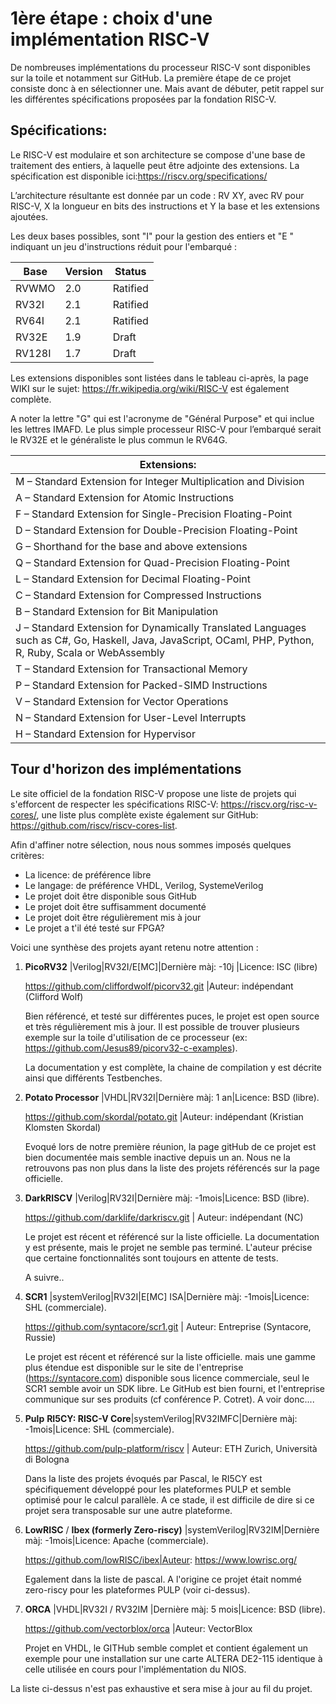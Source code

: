 # 1ère étape : choix d'une implémentation RISC-V

De nombreuses implémentations du processeur RISC-V sont disponibles sur la toile et notamment sur GitHub. La première étape de ce projet consiste donc à en sélectionner une. Mais avant de débuter, petit rappel sur les différentes spécifications proposées par la fondation RISC-V.

## Spécifications:

Le RISC-V est modulaire et son architecture se compose d'une base de traitement des entiers, à laquelle peut être adjointe des extensions. La spécification est disponible ici:https://riscv.org/specifications/

L’architecture résultante est donnée par un code : RV XY, avec RV pour RISC-V, X la longueur en bits des instructions et Y la base et les extensions ajoutées.

Les deux bases possibles, sont "I" pour la gestion des entiers et "E " indiquant un jeu d'instructions réduit pour l'embarqué :

| Base   | Version | Status   |
| ------ | ------- | -------- |
| RVWMO  | 2.0     | Ratified |
| RV32I  | 2.1     | Ratified |
| RV64I  | 2.1     | Ratified |
| RV32E  | 1.9     | Draft    |
| RV128I | 1.7     | Draft    |

Les extensions disponibles sont listées dans le tableau ci-après, la page WIKI sur le sujet: https://fr.wikipedia.org/wiki/RISC-V est également complète.

A noter la lettre "G" qui est l'acronyme de "Général Purpose" et qui inclue les lettres IMAFD. Le plus simple processeur RISC-V pour l’embarqué serait le RV32E et le généraliste le plus commun le RV64G.

| Extensions:                                                  |
| ------------------------------------------------------------ |
| M – Standard Extension for Integer Multiplication and Division |
| A – Standard Extension for Atomic Instructions               |
| F – Standard Extension for Single-Precision Floating-Point   |
| D – Standard Extension for Double-Precision Floating-Point   |
| G – Shorthand for the base and above extensions              |
| Q – Standard Extension for Quad-Precision Floating-Point     |
| L – Standard Extension for Decimal Floating-Point            |
| C – Standard Extension for Compressed Instructions           |
| B – Standard Extension for Bit Manipulation                  |
| J – Standard Extension for Dynamically Translated Languages such as C#, Go, Haskell, Java, JavaScript, OCaml, PHP, Python, R, Ruby, Scala or WebAssembly |
| T – Standard Extension for Transactional Memory              |
| P – Standard Extension for Packed-SIMD Instructions          |
| V – Standard Extension for Vector Operations                 |
| N – Standard Extension for User-Level Interrupts             |
| H – Standard Extension for Hypervisor                        |



## Tour d'horizon des implémentations

Le site officiel de la fondation RISC-V propose une liste de projets qui s'efforcent de respecter les spécifications RISC-V: https://riscv.org/risc-v-cores/, une liste plus complète existe également sur GitHub:  https://github.com/riscv/riscv-cores-list.

Afin d'affiner notre sélection, nous nous sommes imposés quelques critères:

- La licence: de préférence libre
- Le langage: de préférence VHDL, Verilog, SystemeVerilog
- Le projet doit être disponible sous GitHub
- Le projet doit être suffisamment documenté
- Le projet doit être régulièrement mis à jour
- Le projet a t'il été testé sur FPGA?



Voici une synthèse des projets ayant retenu notre attention :

1. **PicoRV32** |Verilog|RV32I/E[MC]|Dernière màj: -10j |Licence: ISC (libre)

   https://github.com/cliffordwolf/picorv32.git |Auteur: indépendant (Clifford Wolf)

   Bien référencé, et testé sur différentes puces, le projet est open source et très régulièrement mis à jour. Il est possible de trouver plusieurs exemple sur la toile d'utilisation de ce processeur (ex: https://github.com/Jesus89/picorv32-c-examples).

   La documentation y est complète, la chaine de compilation y est décrite ainsi que différents Testbenches.

   

2. **Potato Processor** |VHDL|RV32I|Dernière màj: 1 an|Licence: BSD (libre).

   https://github.com/skordal/potato.git |Auteur: indépendant (Kristian Klomsten Skordal)

   Evoqué lors de notre première réunion, la page gitHub de ce projet est bien documentée mais semble inactive depuis un an. Nous ne la retrouvons pas non plus dans la liste des projets référencés sur la page officielle.

   

3. **DarkRISCV** |Verilog|RV32I|Dernière màj: -1mois|Licence: BSD (libre).

   https://github.com/darklife/darkriscv.git | Auteur: indépendant (NC)

   Le projet est récent et référencé sur la liste officielle. La documentation y est présente, mais le projet ne semble pas terminé. L'auteur précise que certaine fonctionnalités sont toujours en attente de tests.

   A suivre..

   

4. **SCR1** |systemVerilog|RV32I\|E[MC] ISA|Dernière màj: -1mois|Licence: SHL (commerciale).

   https://github.com/syntacore/scr1.git | Auteur: Entreprise (Syntacore, Russie)

   Le projet est récent et référencé sur la liste officielle. mais une gamme plus étendue est disponible sur le site de l'entreprise (https://syntacore.com) disponible sous licence commerciale, seul le SCR1 semble avoir un SDK libre. Le GitHub est bien fourni, et l'entreprise communique sur ses produits (cf conférence P. Cotret). A voir donc....

   

5. **Pulp** **RI5CY: RISC-V Core**|systemVerilog|RV32IMFC|Dernière màj: -1mois|Licence: SHL (commerciale).

   https://github.com/pulp-platform/riscv | Auteur: ETH Zurich, Università di Bologna

   Dans la liste des projets évoqués par Pascal, le RI5CY est spécifiquement développé pour les plateformes PULP et semble optimisé pour le calcul parallèle. A ce stade, il est difficile de dire si ce projet sera transposable sur une autre plateforme.

   

6. **LowRISC** / **Ibex (formerly Zero-riscy)** |systemVerilog|RV32IM|Dernière màj: -1mois|Licence: Apache (commerciale).

   https://github.com/lowRISC/ibex|Auteur: https://www.lowrisc.org/ 

   Egalement dans la liste de pascal. A l'origine ce projet était nommé zero-riscy pour les plateformes PULP (voir ci-dessus). 

   

7. **ORCA** |VHDL|RV32I / RV32IM |Dernière màj: 5 mois|Licence: BSD (libre).

   https://github.com/vectorblox/orca |Auteur: VectorBlox
   
   Projet en VHDL, le GITHub semble complet et contient également un exemple pour une installation sur une carte ALTERA DE2-115 identique à celle utilisée en cours pour l'implémentation du NIOS.



La liste ci-dessus n'est pas exhaustive et sera mise à jour au fil du projet. 
